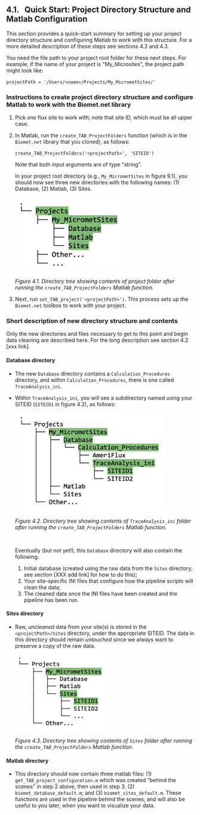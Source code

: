 ## 4.1. &nbsp; Quick Start: Project Directory Structure and Matlab Configuration

This section provides a quick-start summary for setting up your project directory structure and configuring Matlab to work with this structure. For a more detailed description of these steps see sections 4.2 and 4.3.

You need the file path to your project root folder for these next steps. For example, if the name of your project is "My_Microsites", the project path might look like: 
```
projectPath = '/Users/<name>/Projects/My_MicrometSites/'
```

### Instructions to create project directory structure and configure Matlab to work with the Biomet.net library

1. Pick *one* flux site to work with; note that site ID, which must be all upper case.

2. In Matlab, run the `create_TAB_ProjectFolders` function (which is in the `Biomet.net` library that you cloned), as follows:
    ```
    create_TAB_ProjectFolders('<projectPath>', 'SITEID')    
    ```
    Note that both input arguments are of type "string".

    In your project root directory (e.g., `My_MicrometSites` in figure 9.1), you should now see three new directories with the following names: (1) Database, (2) Matlab, (3) Sites. 

    <img src="images/directory_trees/DirectoryTree1_short.jpg" alt="DirectoryTree:ProjectDirectory&Subdirectories" width="300"/>
    
    *Figure 4.1. Directory tree showing contents of project folder after running the `create_TAB_ProjectFolders` Matlab function.* 

3. Next, run `set_TAB_project('<projectPath>')`. This process sets up the `Biomet.net` toolbox to work with your project. 

### Short description of new directory structure and contents

Only the new directories and files necessary to get to this point and begin data cleaning are described here. For the long description see section 4.2 [xxx link].

#### Database directory
* The new `Database` directory contains a `Calculation_Procedures` directory, and within `Calculation_Procedures`, there is one called `TraceAnalysis_ini`. 

* Within `TraceAnalysis_ini`, you will see a subdirectory named using your SITEID (`SITEID1` in figure 4.2), as follows:

    <img src="images/directory_trees/DirectoryTree2b_short.jpg" alt="DirectoryTree:DatabaseDirectory&Subdirectories" width="400"/>
    
    *Figure 4.2. Directory tree showing contents of `TraceAnalysis_ini` folder after running the `create_TAB_ProjectFolders` Matlab function.* 

    <br>

    Eventually (but not yet!), this `Database` directory will also contain the following:
    1. Initial database (created using the raw data from the `Sites` directory; see section [XXX add link] for how to do this);
    2. Your site-specific INI files that configure how the pipeline scripts will clean the data;
    3. The cleaned data once the INI files have been created and the pipeline has been run.


#### Sites directory
* Raw, *uncleaned* data from your site(s) is stored in the `<projectPath>/Sites` directory, under the appropriate SITEID. The data in this directory should remain *untouched* since we always want to preserve a copy of the raw data. 

    <img src="images/directory_trees/DirectoryTree3.jpg" alt="DirectoryTree:SitesDatabaseDirectory&Subdirectories" width="250"/>

    *Figure 4.3. Directory tree showing contents of `Sites` folder after running the `create_TAB_ProjectFolders` Matlab function.* 

#### Matlab directory
* This directory should now contain three matlab files: (1) `get_TAB_project_configuration.m` which was created "behind the scenes" in step 2 above, then used in step 3; (2) `biomet_database_default.m`; and (3) `biomet_sites_default.m`. These functions are used in the pipeline behind the scenes, and will also be useful to you later, when you want to visualize your data.


